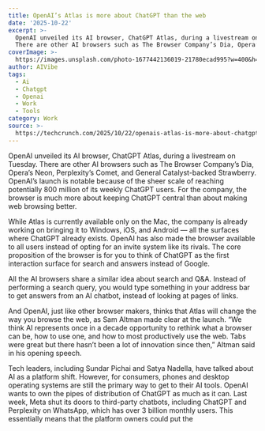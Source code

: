 ```yaml
---
title: OpenAI’s Atlas is more about ChatGPT than the web
date: '2025-10-22'
excerpt: >-
  OpenAI unveiled its AI browser, ChatGPT Atlas, during a livestream on Tuesday.
  There are other AI browsers such as The Browser Company’s Dia, Opera’s...
coverImage: >-
  https://images.unsplash.com/photo-1677442136019-21780ecad995?w=400&h=200&fit=crop&auto=format
author: AIVibe
tags:
  - Ai
  - Chatgpt
  - Openai
  - Work
  - Tools
category: Work
source: >-
  https://techcrunch.com/2025/10/22/openais-atlas-is-more-about-chatgpt-than-the-web/
---
```

OpenAI unveiled its AI browser, ChatGPT Atlas, during a livestream on Tuesday. There are other AI browsers such as The Browser Company’s Dia, Opera’s Neon, Perplexity’s Comet, and General Catalyst-backed Strawberry. OpenAI’s launch is notable because of the sheer scale of reaching potentially 800 million of its weekly ChatGPT users. For the company, the browser is much more about keeping ChatGPT central than about making web browsing better.

While Atlas is currently available only on the Mac, the company is already working on bringing it to Windows, iOS, and Android — all the surfaces where ChatGPT already exists. OpenAI has also made the browser available to all users instead of opting for an invite system like its rivals. The core proposition of the browser is for you to think of ChatGPT as the first interaction surface for search and answers instead of Google.


	
	




	
	



All the AI browsers share a similar idea about search and Q&A. Instead of performing a search query, you would type something in your address bar to get answers from an AI chatbot, instead of looking at pages of links.

And OpenAI, just like other browser makers, thinks that Atlas will change the way you browse the web, as Sam Altman made clear at the launch. “We think AI represents once in a decade opportunity to rethink what a browser can be, how to use one, and how to most productively use the web. Tabs were great but there hasn’t been a lot of innovation since then,” Altman said in his opening speech.

Tech leaders, including Sundar Pichai and Satya Nadella, have talked about AI as a platform shift. However, for consumers, phones and desktop operating systems are still the primary way to get to their AI tools. OpenAI wants to own the pipes of distribution of ChatGPT as much as it can. Last week, Meta shut its doors to third-party chatbots, including ChatGPT and Perplexity on WhatsApp, which has over 3 billion monthly users. This essentially means that the platform owners could put the 
